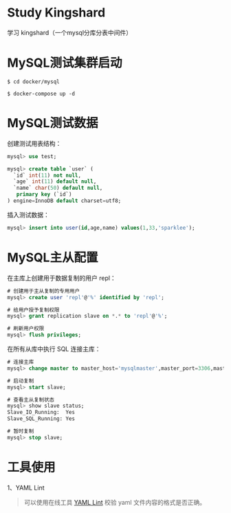 # Study Kingshard

学习 kingshard（一个mysql分库分表中间件）

# MySQL测试集群启动
```shell
$ cd docker/mysql

$ docker-compose up -d
```

# MySQL测试数据

创建测试用表结构：
```sql
mysql> use test;

mysql> create table `user` (
  `id` int(11) not null,
  `age` int(11) default null,
  `name` char(50) default null,
   primary key (`id`)
) engine=InnoDB default charset=utf8;
```

插入测试数据：
```sql
mysql> insert into user(id,age,name) values(1,33,'sparklee');
```

# MySQL主从配置

在主库上创建用于数据复制的用户 repl：
```sql
# 创建用于主从复制的专用用户
mysql> create user 'repl'@'%' identified by 'repl';

# 给用户授予复制权限
mysql> grant replication slave on *.* to 'repl'@'%';

# 刷新用户权限
mysql> flush privileges;
```

在所有从库中执行 SQL 连接主库：
```sql
# 连接主库
mysql> change master to master_host='mysqlmaster',master_port=3306,master_user='repl',master_password='111111',master_auto_position=1;

# 启动复制
mysql> start slave;

# 查看主从复制状态
mysql> show slave status;
Slave_IO_Running:  Yes
Slave_SQL_Running: Yes

# 暂时复制
mysql> stop slave;
```

# 工具使用

1、YAML Lint
> 可以使用在线工具 [YAML Lint](http://www.yamllint.com/) 校验 yaml 文件内容的格式是否正确。
